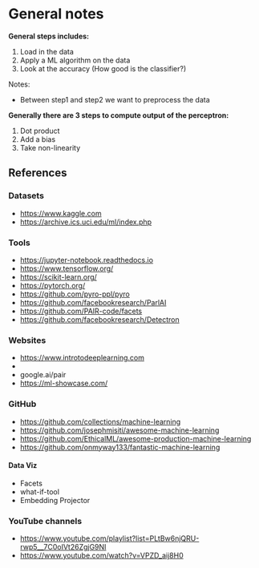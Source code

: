 # General notes

**General steps includes:**

1. Load in the data
2. Apply a ML algorithm on the data
3. Look at the accuracy (How good is the classifier?)

Notes:

* Between step1 and step2 we want to preprocess the data

**Generally there are 3 steps to compute output of the perceptron:**

1. Dot product
2. Add a bias
3. Take non-linearity


## References

### Datasets

* https://www.kaggle.com
* https://archive.ics.uci.edu/ml/index.php

### Tools

* https://jupyter-notebook.readthedocs.io
* https://www.tensorflow.org/
* https://scikit-learn.org/
* https://pytorch.org/
* https://github.com/pyro-ppl/pyro
* https://github.com/facebookresearch/ParlAI
* https://github.com/PAIR-code/facets
* https://github.com/facebookresearch/Detectron


### Websites

* https://www.introtodeeplearning.com
* 
* google.ai/pair
* https://ml-showcase.com/

### GitHub

* https://github.com/collections/machine-learning
* https://github.com/josephmisiti/awesome-machine-learning
* https://github.com/EthicalML/awesome-production-machine-learning
* https://github.com/onmyway133/fantastic-machine-learning

#### Data Viz

* Facets
* what-if-tool
* Embedding Projector


### YouTube channels

* https://www.youtube.com/playlist?list=PLtBw6njQRU-rwp5__7C0oIVt26ZgjG9NI
* https://www.youtube.com/watch?v=VPZD_aij8H0